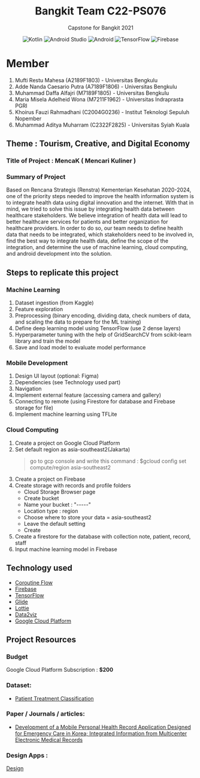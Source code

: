 <h1 align="center">
Bangkit Team C22-PS076
</h1>
<p align="center">
Capstone for Bangkit 2021
</p>
<p align="center">
<img alt="Kotlin" src="https://img.shields.io/badge/Kotlin-4.3.1-blue?logo=kotlin">
<img alt="Android Studio" src="https://img.shields.io/badge/Android%20Studio-4.1.2-green?logo=android-studio">
<img alt="Android" src="https://img.shields.io/badge/Android-3DDC84?logo=android&logoColor=white">
<img alt="TensorFlow" src="https://badges.aleen42.com/src/tensorflow.svg">
<img alt="Firebase" src="https://img.shields.io/badge/firebase-%23039BE5.svg?logo=firebase"/>
</p>

# Member
1. Mufti Restu Mahesa (A2189F1803) - Universitas Bengkulu
2. Adde Nanda Caesario Putra (A7189F1806) - Universitas Bengkulu
3. Muhammad Daffa Alfajri (M7189F1805) - Universitas Bengkulu
4. Maria Misela Adelheid Wona (M7211F1962) - Universitas Indraprasta PGRI
5. Khoirus Fauzi Rahmadhani (C2004G0236) - Institut Teknologi Sepuluh Nopember
6. Muhammad Aditya Muharram (C2322F2825) - Universitas Syiah Kuala

## Theme : Tourism, Creative, and Digital Economy
### Title of Project : MencaK ( Mencari Kuliner )

### Summary of Project
Based on Rencana Strategis (Renstra) Kementerian Kesehatan 2020-2024, one of the priority steps needed to improve the health information system is to integrate health data using digital innovation and the internet. With that in mind, we tried to solve this issue by integrating health data between healthcare stakeholders. We believe integration of health data will lead to better healthcare services for patients and better organization for healthcare providers. In order to do so, our team needs to define health data that needs to be integrated, which stakeholders need to be involved in, find the best way to integrate health data, define the scope of the integration, and determine the use of machine learning, cloud computing, and android development into the solution.

## Steps to replicate this project
### Machine Learning
1. Dataset ingestion (from Kaggle)
2. Feature exploration
3. Preprocessing (binary encoding, dividing data, check numbers of data, and scaling the data to prepare for the ML training)
4. Define deep learning model using TensorFlow (use 2 dense layers)
5. Hyperparameter tuning with the help of GridSearchCV from scikit-learn library and train the model
6. Save and load model to evaluate model performance

### Mobile Development
1. Design UI layout (optional: Figma)
2. Dependencies (see Technology used part)
3. Navigation
4. Implement external feature (accessing camera and gallery)
5. Connecting to remote (using Firestore for database and Firebase storage for file)
6. Implement machine learning using TFLite

### Cloud Computing
1. Create a project on Google Cloud Platform
2. Set default region as asia-southeast2(Jakarta)
    > go to gcp console and write this command : $gcloud config set compute/region asia-southeast2
3. Create a project on Firebase
4. Create storage with records and profile folders
    - Cloud Storage Browser page
    - Create bucket
    - Name your bucket : "-----"
    - Location type : region
    - Choose where to store your data = asia-southeast2
    - Leave the default setting
    - Create
5. Create a firestore for the database with collection note, patient, record, staff
6. Input machine learning model in Firebase

## Technology used

- [Coroutine Flow](https://developer.android.com/kotlin/flow)
- [Firebase](https://firebase.google.com)
- [TensorFlow](https://www.tensorflow.org/lite/guide/android)
- [Glide](https://github.com/bumptech/glide)
- [Lottie](https://github.com/airbnb/lottie-android)
- [Data2viz](https://github.com/data2viz/data2viz)
- [Google Cloud Platform](https://cloud.google.com/gcp)

## Project Resources
### Budget
Google Cloud Platform Subscription : **$200**

### Dataset:
- [Patient Treatment Classification](https://www.kaggle.com/saurabhshahane/patient-treatment-classification)

### Paper / Journals / articles:
- [Development of a Mobile Personal Health Record Application Designed for Emergency Care in Korea; Integrated Information from Multicenter Electronic Medical Records](https://www.mdpi.com/2076-3417/10/19/6711/pdf)

### Design Apps :
[Design](https://www.figma.com/file/jlg0mPLIWr7AnjQLbTlDD5/Desain-MencaK?node-id=0%3A1)
